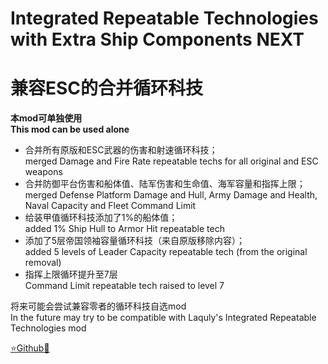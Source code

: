 # Integrated Repeatable Technologies with Extra Ship Components NEXT
# 兼容ESC的合并循环科技
**本mod可单独使用**  
**This mod can be used alone**
- 合并所有原版和ESC武器的伤害和射速循环科技；  
  merged Damage and Fire Rate repeatable techs for all original and ESC weapons
- 合并防御平台伤害和船体值、陆军伤害和生命值、海军容量和指挥上限；  
  merged Defense Platform Damage and Hull, Army Damage and Health, Naval Capacity and Fleet Command Limit
- 给装甲值循环科技添加了1%的船体值；  
  added 1% Ship Hull to Armor Hit repeatable tech
- 添加了5层帝国领袖容量循环科技（来自原版移除内容）；  
  added 5 levels of Leader Capacity repeatable tech (from the original removal)
- 指挥上限循环提升至7层  
  Command Limit repeatable tech raised to level 7

将来可能会尝试兼容零者的循环科技自选mod  
In the future may try to be compatible with Laquly's Integrated Repeatable Technologies mod

[⭐Github🌟](https://github.com/Diadormu/irt_with_esc)